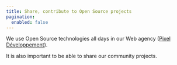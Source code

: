 ```yaml
---
title: Share, contribute to Open Source projects
pagination:
  enabled: false
---
```

We use Open Source technologies all days in our Web agency ([Pixel Développement](https://www.pixel-developpement.com/)).

It is also important to be able to share our community projects.
